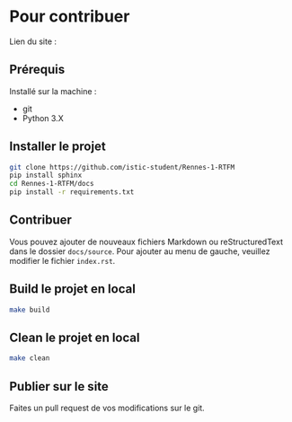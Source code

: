 # Pour contribuer

Lien du site : 

## Prérequis

Installé sur la machine :
- git
- Python 3.X

## Installer le projet

```bash
git clone https://github.com/istic-student/Rennes-1-RTFM
pip install sphinx
cd Rennes-1-RTFM/docs
pip install -r requirements.txt
```

## Contribuer

Vous pouvez ajouter de nouveaux fichiers Markdown ou reStructuredText dans le dossier `docs/source`.
Pour ajouter au menu de gauche, veuillez modifier le fichier `index.rst`.

## Build le projet en local

```bash
make build
```

## Clean le projet en local

```bash
make clean
```

## Publier sur le site

Faites un pull request de vos modifications sur le git.